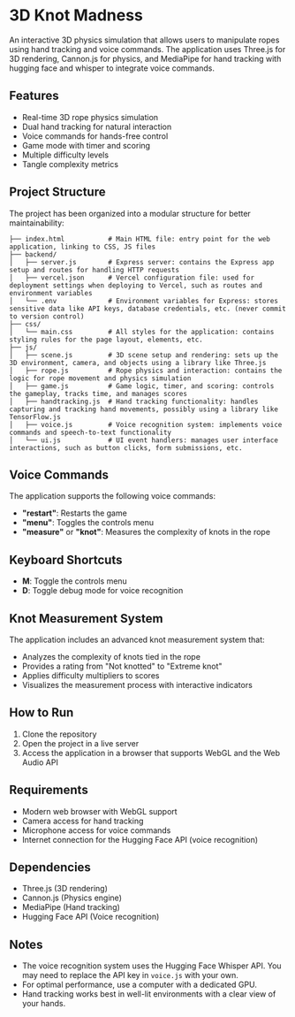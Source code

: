 # 3D Knot Madness

An interactive 3D physics simulation that allows users to manipulate ropes using hand tracking and voice commands. The application uses Three.js for 3D rendering, Cannon.js for physics, and MediaPipe for hand tracking with hugging face and whisper to integrate voice commands.

## Features

- Real-time 3D rope physics simulation
- Dual hand tracking for natural interaction
- Voice commands for hands-free control
- Game mode with timer and scoring
- Multiple difficulty levels
- Tangle complexity metrics

## Project Structure

The project has been organized into a modular structure for better maintainability:

```
├── index.html           # Main HTML file: entry point for the web application, linking to CSS, JS files
├── backend/
│   ├── server.js        # Express server: contains the Express app setup and routes for handling HTTP requests
│   ├── vercel.json      # Vercel configuration file: used for deployment settings when deploying to Vercel, such as routes and environment variables
│   └── .env             # Environment variables for Express: stores sensitive data like API keys, database credentials, etc. (never commit to version control)
├── css/
│   └── main.css         # All styles for the application: contains styling rules for the page layout, elements, etc.
├── js/
│   ├── scene.js         # 3D scene setup and rendering: sets up the 3D environment, camera, and objects using a library like Three.js
│   ├── rope.js          # Rope physics and interaction: contains the logic for rope movement and physics simulation
│   ├── game.js          # Game logic, timer, and scoring: controls the gameplay, tracks time, and manages scores
│   ├── handtracking.js  # Hand tracking functionality: handles capturing and tracking hand movements, possibly using a library like TensorFlow.js
│   ├── voice.js         # Voice recognition system: implements voice commands and speech-to-text functionality
│   └── ui.js            # UI event handlers: manages user interface interactions, such as button clicks, form submissions, etc.
```

## Voice Commands

The application supports the following voice commands:
- **"restart"**: Restarts the game
- **"menu"**: Toggles the controls menu
- **"measure"** or **"knot"**: Measures the complexity of knots in the rope

## Keyboard Shortcuts

- **M**: Toggle the controls menu
- **D**: Toggle debug mode for voice recognition

## Knot Measurement System

The application includes an advanced knot measurement system that:
- Analyzes the complexity of knots tied in the rope
- Provides a rating from "Not knotted" to "Extreme knot"
- Applies difficulty multipliers to scores
- Visualizes the measurement process with interactive indicators

## How to Run

1. Clone the repository
2. Open the project in a live server
3. Access the application in a browser that supports WebGL and the Web Audio API

## Requirements

- Modern web browser with WebGL support
- Camera access for hand tracking
- Microphone access for voice commands
- Internet connection for the Hugging Face API (voice recognition)

## Dependencies

- Three.js (3D rendering)
- Cannon.js (Physics engine)
- MediaPipe (Hand tracking)
- Hugging Face API (Voice recognition)

## Notes

- The voice recognition system uses the Hugging Face Whisper API. You may need to replace the API key in `voice.js` with your own.
- For optimal performance, use a computer with a dedicated GPU.
- Hand tracking works best in well-lit environments with a clear view of your hands.